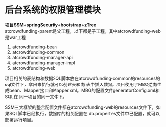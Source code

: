 # 后台系统的权限管理模块
**项目SSM+springSecurity+bootstrap+zTree**    
atcrowdfunding-parent是父工程，以下都是子工程，其中atcrowdfunding-web是war工程
1. atcrowdfunding-bean
2. atcrowdfunding-common
3. atcrowdfunding-manager-api
4. atcrowdfunding-manager-impl
5. atcrowdfunding-web    

项目相关的表结构和数据SQL脚本放在atcrowdfunding-common的resources的sql文件下，拿出来执行就可以创建表和向
表中插入数据。项目使用了MBG逆向生成bean、Mapper接口和Mapper.xml。MBG的配置文件generatorConfig.xml和SQL在
同一项目的同一文件下。     

SSM三大框架的整合配置文件都在atcrowdfunding-web的resources文件下，如果SQL脚本已经执行，数据库的相关配置在
db.properties文件中已配置，就可以部署运行项目。






